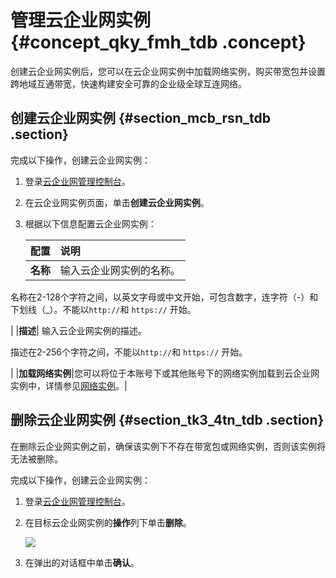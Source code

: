 # 管理云企业网实例 {#concept_qky_fmh_tdb .concept}

创建云企业网实例后，您可以在云企业网实例中加载网络实例，购买带宽包并设置跨地域互通带宽，快速构建安全可靠的企业级全球互连网络。

## 创建云企业网实例 {#section_mcb_rsn_tdb .section}

完成以下操作，创建云企业网实例：

1.  登录[云企业网管理控制台](https://cen.console.aliyun.com/)。
2.  在云企业网实例页面，单击**创建云企业网实例**。
3.  根据以下信息配置云企业网实例：

    |配置|说明|
    |:-|:-|
    |**名称**| 输入云企业网实例的名称。

 名称在2-128个字符之间，以英文字母或中文开始，可包含数字，连字符（-）和下划线（\_）。不能以`http://`和 `https://` 开始。

 |
    |**描述**| 输入云企业网实例的描述。

 描述在2-256个字符之间，不能以`http://`和 `https://` 开始。

 |
    |**加载网络实例**|您可以将位于本账号下或其他账号下的网络实例加载到云企业网实例中，详情参见[网络实例](intl.zh-CN/用户指南/网络实例.md#)。|


## 删除云企业网实例 {#section_tk3_4tn_tdb .section}

在删除云企业网实例之前，确保该实例下不存在带宽包或网络实例，否则该实例将无法被删除。

完成以下操作，创建云企业网实例：

1.  登录[云企业网管理控制台](https://cen.console.aliyun.com/)。
2.  在目标云企业网实例的**操作**列下单击**删除**。

    ![](http://static-aliyun-doc.oss-cn-hangzhou.aliyuncs.com/assets/img/3048/1551609269905_zh-CN.png)

3.  在弹出的对话框中单击**确认**。

